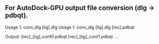 ## For AutoDock-GPU output file conversion (dlg -> pdbqt).

Usage 1: conv_dlg [lig].dlg
Usage 1: conv_dlg [lig].dlg [rec].pdbqt

Output: \[rec\]\_\[lig\]\_conf0.pdbqt \[rec\]\_\[lig\]\_conf1.pdbqt ...
